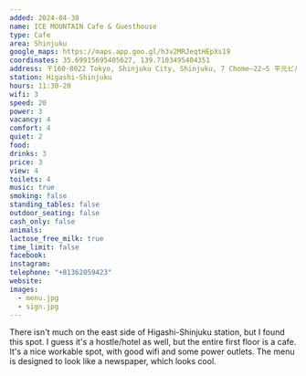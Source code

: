 ```yaml
---
added: 2024-04-30
name: ICE MOUNTAIN Cafe & Guesthouse
type: Cafe
area: Shinjuku
google_maps: https://maps.app.goo.gl/h3v2MRJeqtHEpXs19
coordinates: 35.69915695405627, 139.7103495404351
address: 〒160-0022 Tokyo, Shinjuku City, Shinjuku, 7 Chome−22−5 平元ビル
station: Higashi-Shinjuku
hours: 11:30-20
wifi: 3
speed: 20
power: 3
vacancy: 4
comfort: 4
quiet: 2
food: 
drinks: 3
price: 3
view: 4
toilets: 4
music: true
smoking: false
standing_tables: false
outdoor_seating: false
cash_only: false
animals: 
lactose_free_milk: true
time_limit: false
facebook: 
instagram: 
telephone: "+81362059423"
website: 
images:
  - menu.jpg
  - sign.jpg
---
```


There isn't much on the east side of Higashi-Shinjuku station, but I found this spot. I guess it's a hostle/hotel as well, but the entire first floor is a cafe. It's a nice workable spot, with good wifi and some power outlets. The menu is designed to look like a newspaper, which looks cool.
